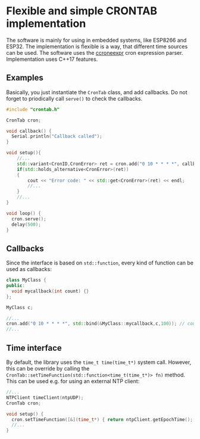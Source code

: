 Flexible and simple CRONTAB implementation
==========================================

The software is mainly for using in embedded systems, like ESP8266 and ESP32. The implementation is flexible is a way, that different time sources can be used. The software uses the [ccroneexpr](https://github.com/staticlibs/ccronexpr) cron expression parser. Implementation uses C++17 features.

Examples
--------

Basically, you just instantiate the `CronTab` class, and add callbacks. Do not forget to priodically call `serve()` to check the callbacks.
```c++
#include "crontab.h"

CronTab cron;

void callback() {
  Serial.println("Callback called");
}

void setup(){
    //...
    std::variant<CronID,CronError> ret = cron.add("0 10 * * * *", callback);  // 10th minute of every hours (e.g. 2:10,2:10,...)
    if(std::holds_alternative<CronError>(ret))
    {
        cout << "Error code: " << std::get<CronError>(ret) << endl;
        //...
    }
    //...
}

void loop() {
  cron.serve();
  delay(500);
}

```

Callbacks
---------

Since the interface is based on `std::function`, every kind of function can be used as callbacks:
```c++
class MyClass {
public:
  void mycallback(int count) {}
};

MyClass c;

//...
cron.add("0 10 * * * *", std::bind(&MyClass::mycallback,c,100)); // count = 100
//...
```

Time interface
--------------

By default, the library uses the `time_t time(time_t*)` system call. However, this can be override by calling the `CronTab::setTimeFunction(std::function<time_t(time_t*)> fn)` method. This can be used e.g. for using an external NTP client:

```c++
//...
NTPClient timeClient(ntpUDP);
CronTab cron;

void setup() {
  cron.setTimeFunction([&](time_t*) { return ntpClient.getEpochTime(); });
  //...
}
```

